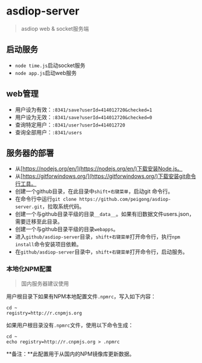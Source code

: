 # asdiop-server

> asdiop web & socket服务端

## 启动服务

- `node time.js`启动socket服务
- `node app.js`启动web服务

## web管理

- 用户设为有效：`:8341/save?userId=414012720&checked=1`
- 用户设为无效：`:8341/save?userId=414012720&checked=0`
- 查询特定用户：`:8341/user?userId=414012720`
- 查询全部用户：`:8341/users`

## 服务器的部署

- 从[https://nodejs.org/en/](https://nodejs.org/en/)下载安装Node.js。
- 从[https://gitforwindows.org/](https://gitforwindows.org/)下载安装git命令行工具。
- 创建一个github目录，在此目录中`shift+右键菜单`，启动git 命令行。
- 在命令行中运行`git clone https://github.com/peigong/asdiop-server.git`，拉取系统代码。
- 创建一个与github目录平级的目录`__data__`。如果有旧数据文件users.json，需要迁移至此目录。
- 创建一个与github目录平级的目录`webapps`。
- 进入`github/asdiop-server`目录，`shift+右键菜单`打开命令行，执行`npm install`命令安装项目依赖。
- 在`github/asdiop-server`目录中，`shift+右键菜单`打开命令行，启动服务。

### 本地化NPM配置 ###

> 国内服务器建议使用

用户根目录下如果有NPM本地配置文件`.npmrc`，写入如下内容：

    cd ~
    registry=http://r.cnpmjs.org

如果用户根目录没有`.npmrc`文件，使用以下命令生成：

    cd ~
    echo registry=http://r.cnpmjs.org > .npmrc


**备注：**此配置用于从国内的NPM镜像库更新数据。


